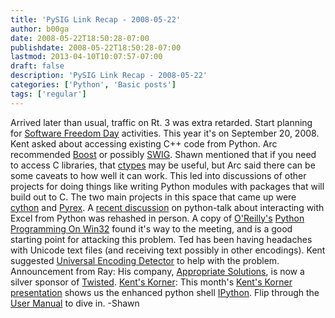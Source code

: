 ```yaml
---
title: 'PySIG Link Recap - 2008-05-22'
author: b00ga
date: 2008-05-22T18:50:28-07:00
publishdate: 2008-05-22T18:50:28-07:00
lastmod: 2013-04-10T10:07:57-07:00
draft: false
description: 'PySIG Link Recap - 2008-05-22'
categories: ['Python', 'Basic posts']
tags: ['regular']
---
```


Arrived later than usual, traffic on Rt. 3 was extra retarded. Start planning for [Software Freedom Day](http://softwarefreedomday.org/) activities. This year it's on September 20, 2008. Kent asked about accessing existing C++ code from Python. Arc recommended [Boost](http://www.boost.org/users/) or possibly [SWIG](http://www.swig.org/). Shawn mentioned that if you need to access C libraries, that [ctypes](http://python.net/crew/theller/ctypes/) may be useful, but Arc said there can be some caveats to how well it can work. This led into discussions of other projects for doing things like writing Python modules with packages that will build out to C. The two main projects in this space that came up were [cython](http://cython.org/) and [Pyrex](http://www.cosc.canterbury.ac.nz/greg.ewing/python/Pyrex/). A [recent discussion](http://dlslug.org/pipermail/python-talk/2008-May/000776.html) on python-talk about interacting with Excel from Python was rehashed in person. A copy of [O'Reilly's](http://www.ora.com/) [Python Programming On Win32](http://www.oreilly.com/catalog/9781565926219/index.html) found it's way to the meeting, and is a good starting point for attacking this problem. Ted has been having headaches with Unicode text files (and receiving text possibly in other encodings). Kent suggested [Universal Encoding Detector](http://chardet.feedparser.org/) to help with the problem. Announcement from Ray: His company, [Appropriate Solutions](http://www.appropriatesolutions.com/), is now a silver sponsor of [Twisted](http://twistedmatrix.com/). [Kent's Korner](http://personalpages.tds.net/~kent37/kk/): This month's [Kent's Korner presentation](http://personalpages.tds.net/~kent37/kk/00011.html) shows us the enhanced python shell [IPython](http://ipython.scipy.org/). Flip through the [User Manual](http://ipython.scipy.org/doc/manual/index.html) to dive in. -Shawn
